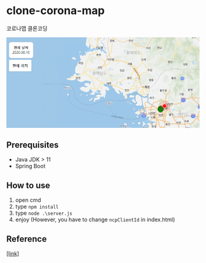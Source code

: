 # clone-corona-map
코로나맵 클론코딩

<img src="./img/mainFigure.png">

## Prerequisites

* Java JDK > 11
* Spring Boot

## How to use

1. open cmd
2. type ```npm install```
3. type ```node .\server.js```
4. enjoy (However, you have to change ```ncpClientId``` in index.html)

## Reference

[[link]](https://www.inflearn.com/course/%EC%BD%94%EB%A1%9C%EB%82%98%EB%A7%B5-%EC%A7%80%EB%8F%84%EC%84%9C%EB%B9%84%EC%8A%A4)
